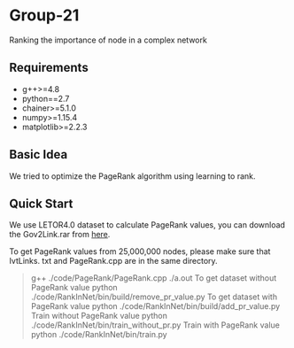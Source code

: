 # Group-21
Ranking the importance of node in a complex network
## Requirements
* g++>=4.8
* python==2.7
* chainer>=5.1.0
* numpy>=1.15.4
* matplotlib>=2.2.3	
## Basic Idea
We tried to optimize the PageRank algorithm using learning to rank.
## Quick Start
We use LETOR4.0 dataset to calculate PageRank values, you can download the Gov2Link.rar from [here](https://1drv.ms/f/s!Aqi9ONgj3OqPaynoZZSZVfHPJd0).

To get PageRank values from 25,000,000 nodes, please make sure that IvtLinks. txt and PageRank.cpp are in the same directory.
 > g++ ./code/PageRank/PageRank.cpp
 > ./a.out
 To get dataset without PageRank value
 > python ./code/RankInNet/bin/build/remove_pr_value.py
  To get dataset with PageRank value
 > python ./code/RankInNet/bin/build/add_pr_value.py
 Train without PageRank value
 > python ./code/RankInNet/bin/train_without_pr.py
  Train with PageRank value
   > python ./code/RankInNet/bin/train.py
